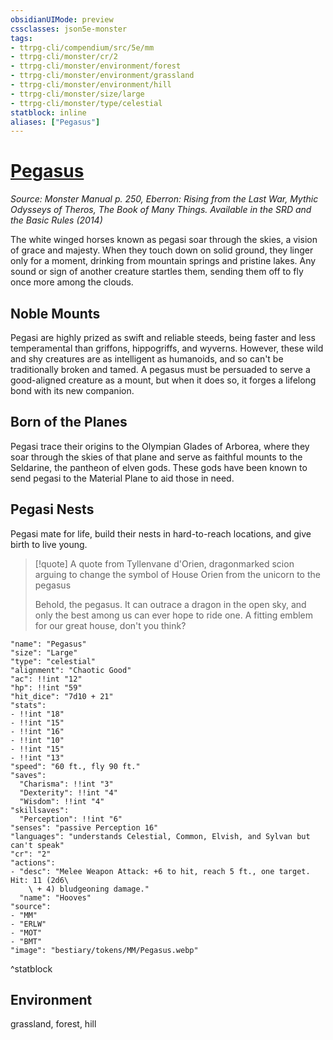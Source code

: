 ```yaml
---
obsidianUIMode: preview
cssclasses: json5e-monster
tags:
- ttrpg-cli/compendium/src/5e/mm
- ttrpg-cli/monster/cr/2
- ttrpg-cli/monster/environment/forest
- ttrpg-cli/monster/environment/grassland
- ttrpg-cli/monster/environment/hill
- ttrpg-cli/monster/size/large
- ttrpg-cli/monster/type/celestial
statblock: inline
aliases: ["Pegasus"]
---
```

# [Pegasus](3-Compendium\CLI\bestiary\celestial/pegasus.md)
*Source: Monster Manual p. 250, Eberron: Rising from the Last War, Mythic Odysseys of Theros, The Book of Many Things. Available in the <span title='Systems Reference Document (5.1)'>SRD</span> and the Basic Rules (2014)*  

The white winged horses known as pegasi soar through the skies, a vision of grace and majesty. When they touch down on solid ground, they linger only for a moment, drinking from mountain springs and pristine lakes. Any sound or sign of another creature startles them, sending them off to fly once more among the clouds.

## Noble Mounts

Pegasi are highly prized as swift and reliable steeds, being faster and less temperamental than griffons, hippogriffs, and wyverns. However, these wild and shy creatures are as intelligent as humanoids, and so can't be traditionally broken and tamed. A pegasus must be persuaded to serve a good-aligned creature as a mount, but when it does so, it forges a lifelong bond with its new companion.

## Born of the Planes

Pegasi trace their origins to the Olympian Glades of Arborea, where they soar through the skies of that plane and serve as faithful mounts to the Seldarine, the pantheon of elven gods. These gods have been known to send pegasi to the Material Plane to aid those in need.

## Pegasi Nests

Pegasi mate for life, build their nests in hard-to-reach locations, and give birth to live young.

> [!quote] A quote from Tyllenvane d'Orien, dragonmarked scion arguing to change the symbol of House Orien from the unicorn to the pegasus  
> 
> Behold, the pegasus. It can outrace a dragon in the open sky, and only the best among us can ever hope to ride one. A fitting emblem for our great house, don't you think?


```statblock
"name": "Pegasus"
"size": "Large"
"type": "celestial"
"alignment": "Chaotic Good"
"ac": !!int "12"
"hp": !!int "59"
"hit_dice": "7d10 + 21"
"stats":
- !!int "18"
- !!int "15"
- !!int "16"
- !!int "10"
- !!int "15"
- !!int "13"
"speed": "60 ft., fly 90 ft."
"saves":
  "Charisma": !!int "3"
  "Dexterity": !!int "4"
  "Wisdom": !!int "4"
"skillsaves":
  "Perception": !!int "6"
"senses": "passive Perception 16"
"languages": "understands Celestial, Common, Elvish, and Sylvan but can't speak"
"cr": "2"
"actions":
- "desc": "Melee Weapon Attack: +6 to hit, reach 5 ft., one target. Hit: 11 (2d6\
    \ + 4) bludgeoning damage."
  "name": "Hooves"
"source":
- "MM"
- "ERLW"
- "MOT"
- "BMT"
"image": "bestiary/tokens/MM/Pegasus.webp"
```
^statblock

## Environment

grassland, forest, hill